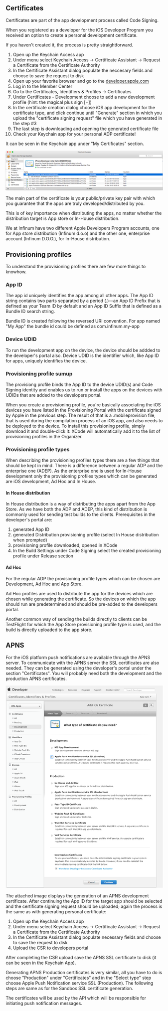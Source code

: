 ## Certificates

Certificates are part of the app development process called Code Signing.

When you registered as a developer for the iOS Developer Program you received an option to create a personal development certificate.

If you haven't created it, the process is pretty straightforward.

1. Open up the Keychain Access app
2. Under menu select Keychain Access -> Certificate Assistant -> Request a Certificate from the Certificate Authority
3. In the Certificate Assistant dialog populate the neccesary fields and choose to save the request to disk
4. Open up your favorite browser and go to the [developer.apple.com][1]
5. Log in to the Member Center  
6. Go to the Certificates, Identifiers & Profiles -> Certificates
7. Under Certificates - Development choose to add a new development profile (hint: the magical plus sign [+])
8. In the certificate creation dialog choose iOS app development for the certificate type, and click continue until "Generate" section in which you upload the "certificate signing request" file which you have generated in the step #3
9. The last step is downloading and opening the generated certificate file
10. Check your Keychain app for your personal ADP certificate!

It can be seen in the Keychain app under "My Certificates" section.

![Personal certificate][image-1]

The main part of the certificate is your public/private key pair with which you guarantee that the apps are truly developed/distributed by you.

This is of key importance when distributing the apps, no matter whether the distribution target is App store or In-House distribution.

We at Infinum have two different Apple Developers Program accounts, one for App store distribution (Infinum d.o.o) and the other one, enterprise account (Infinum D.O.O.), for In-House distribution.

## Provisioning profiles

To understand the provisioning profiles there are few more things to knowhow.

### App ID

The app id uniquely identifies the app among all other apps. The App ID string contains two parts separated by a period (.)—an App ID Prefix that is defined as your Team ID by default and an App ID Suffix that is defined as a Bundle ID search string.

Bundle ID is created following the reversed URI convention. For app named "My App" the bundle id could be defined as com.infinum.my-app

### Device UDID

To run the development app on the device, the device should be addded to the developer's portal also. Device UDID is the identifier which, like App ID for apps, uniquely identifies the device.

### Provisioning profile sumup

The provisiong profile binds the App ID to the device UDID(s) and Code Signing identity and enables us to run or install the apps on the devices with UDIDs that are added to the developers portal.

When you create a provisioning profile, you're basically associating the iOS devices you have listed in the Provisioning Portal with the certificate signed by Apple in the previous step. The result of that is a .mobileprovision file, that is used during the compilation process of an iOS app, and also needs to be deployed to the device. To install this provisioning profile, simply download it and double-click it: XCode will automatically add it to the list of provisioning profiles in the Organizer.

### Provisioning profile types

When describing the provisioning profiles types there are a few things that should be kept in mind. There is a difference between a regular ADP and the enterprise one (ADEP). As the enterprise one is used for In-House development only the provisioning profiles types which can be generated are iOS development, Ad Hoc and In House.

#### In House distribution

In House distribution is a way of distributing the apps apart from the App Store. As we have both the ADP and ADEP, this kind of distribution is commonly used for sending test builds to the clients. Prerequisites in the developer's portal are:

1. generated App ID
2. generated Distribution provisioning profile (select In House distribution when prompted)
3. provisioning profile downloaded, opened in XCode
4. In the Build Settings under Code Signing select the created provisioning profile under Release section

#### Ad Hoc

For the regular ADP the provisioning profile types which can be chosen are Development, Ad Hoc and App Store.

Ad Hoc profiles are used to distribute the app for the devices which are chosen while generating the certificate. So the devices on which the app should run are predetermined and should be pre-added to the developers portal.

Another common way of sending the builds directly to clients can be TestFlight for which the App Store provisioning profile type is used, and the build is directly uploaded to the app store.

## APNS

For the iOS platform push notifications are available through the APNS server. To communicate with the APNS server the SSL certificates are also needed. They can be generated using the developer's portal under the section "Certificates". You will probably need both the development and the production APNS certificates.


![APNS Dev certificate][image-2]


The attached image displays the generation of an APNS development certificate. After continuing the App ID for the target app should be selected and the certificate signing request should be uploaded; again the process is the same as with generating personal certificate:

1. Open up the Keychain Access app
2. Under menu select Keychain Access -> Certificate Assistant -> Request a Certificate from the Certificate Authority
3. In the Certificate Assistant dialog populate necessary fields and choose to save the request to disk
4. Upload the CSR to developers portal

After completing the CSR upload save the APNS SSL certificate to disk (it can be seen in the Keychain App).

Generating APNS Production certificates is very similar, all you have to do is choose "Production" under "Certificates" and in the "Select type" step choose Apple Push Notification service SSL (Production). The following steps are same as for the Sandbox SSL certificate generation.

The certificates will be used by the API which will be responsible for initiating push notification messages.

[1]:	https://developer.apple.com

[image-1]:	/img/iOS-certificates-keychain.png
[image-2]:	/img/iOS-certificates-apns.png